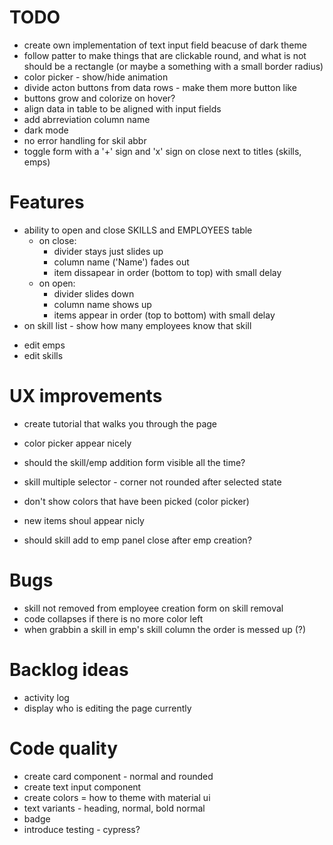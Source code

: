 # TODO

- create own implementation of text input field beacuse of dark theme
- follow patter to make things that are clickable round, and what is not should be a rectangle (or maybe a something with a small border radius)
- color picker - show/hide animation
- divide acton buttons from data rows - make them more button like
- buttons grow and colorize on hover?
- align data in table to be aligned with input fields
- add abrreviation column name
- dark mode
- no error handling for skil abbr
- toggle form with a '+' sign and 'x' sign on close next to titles (skills, emps)

# Features

- ability to open and close SKILLS and EMPLOYEES table
  - on close:
    - divider stays just slides up
    - column name ('Name') fades out
    - item dissapear in order (bottom to top) with small delay
  - on open:
    - divider slides down
    - column name shows up
    - items appear in order (top to bottom) with small delay
- on skill list - show how many employees know that skill

* edit emps
* edit skills

# UX improvements

- create tutorial that walks you through the page
- color picker appear nicely
- should the skill/emp addition form visible all the time?

- skill multiple selector - corner not rounded after selected state
- don't show colors that have been picked (color picker)
- new items shoul appear nicly
- should skill add to emp panel close after emp creation?

# Bugs

- skill not removed from employee creation form on skill removal
- code collapses if there is no more color left
- when grabbin a skill in emp's skill column the order is messed up (?)

# Backlog ideas

- activity log
- display who is editing the page currently

# Code quality

- create card component - normal and rounded
- create text input component
- create colors = how to theme with material ui
- text variants - heading, normal, bold normal
- badge
- introduce testing - cypress?
